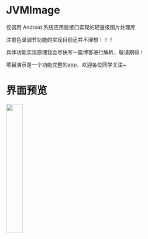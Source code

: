 # JVMImage
仅调用 Android 系统应用层接口实现的轻量级图片处理库

注意色温调节功能的实现目前还并不理想！！！

具体功能实现原理我会尽快写一篇博客进行解析，敬请期待！

项目演示是一个功能完整的app，欢迎各位同学关注~

# 界面预览

<img src="https://github.com/xiaofei-dev/JVMImage/blob/master/app/art/screen_shot_1.gif" width="30%" height="30%">
